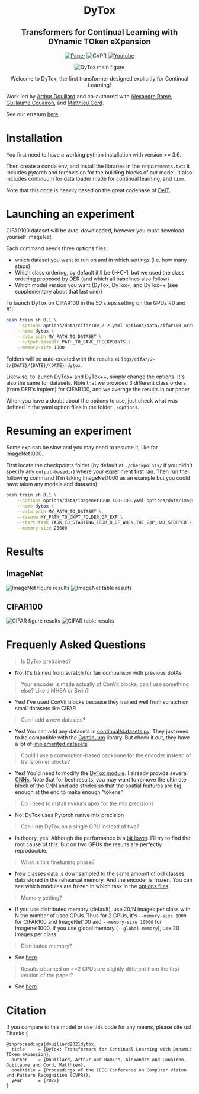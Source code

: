 <div align="center">

# DyTox

## Transformers for Continual Learning with DYnamic TOken eXpansion

[![Paper](https://img.shields.io/badge/arXiv-2004.13513-brightgreen)](https://arxiv.org/abs/2111.11326)
![CVPR](https://img.shields.io/badge/CVPR-2022-blue)
[![Youtube](https://img.shields.io/badge/Youtube-link-red)](https://www.youtube.com/watch?v=O1GNm4WdrNw)

![DyTox main figure](images/dytox.png)

Welcome to DyTox, the first transformer designed explicitly for Continual Learning!
</div>


Work led by [Arthur Douillard](https://arthurdouillard.com/) and co-authored with [Alexandre Ramé](https://alexrame.github.io/),
[Guillaume Couairon](https://phazcode.gitlab.io/about/), and [Matthieu Cord](http://webia.lip6.fr/~cord/).

See our erratum [here](erratum_distributed.md).

# Installation

You first need to have a working python installation with version >= 3.6.

Then create a conda env, and install the libraries in the `requirements.txt`: it
includes pytorch and torchvision for the building blocks of our model. It also
includes continuum for data loader made for continual learning, and `timm`.

Note that this code is heavily based on the great codebase of [DeiT](https://github.com/facebookresearch/deit).

# Launching an experiment

CIFAR100 dataset will be auto-downloaded, however you must download yourself
ImageNet.

Each command needs three options files:
- which dataset you want to run on and in which settings (i.e. how many steps)
- Which class ordering, by default it'll be 0->C-1, but we used the class ordering
  proposed by DER (and which all baselines also follow)
- Which model version you want (DyTox, DyTox+, and DyTox++ (see supplementary
  about that last one))

To launch DyTox on CIFAR100 in the 50 steps setting on the GPUs #0 and #1:

```bash
bash train.sh 0,1 \
    --options options/data/cifar100_2-2.yaml options/data/cifar100_order1.yaml options/model/cifar_dytox.yaml \
    --name dytox \
    --data-path MY_PATH_TO_DATASET \
    --output-basedir PATH_TO_SAVE_CHECKPOINTS \
    --memory-size 1000
```

Folders will be auto-created with the results at
`logs/cifar/2-2/{DATE}/{DATE}/{DATE}-dytox`.

Likewise, to launch DyTox+ and DyTox++, simply change the options. It's also the
same for datasets. Note that we provided 3 different class orders (from DER's
implem) for CIFAR100, and we average the results in our paper.

When you have a doubt about the options to use, just check what was defined in the
yaml option files in the folder `./options`.

# Resuming an experiment

Some exp can be slow and you may need to resume it, like for ImageNet1000.

First locate the checkpoints folder (by default at `./checkpoints/` if you didn't
specify any `output-basedir`) where your experiment first ran. Then run the
following command (I'm taking ImageNet1000 as an example but you could have
taken any models and datasets):

```bash
bash train.sh 0,1 \
    --options options/data/imagenet1000_100-100.yaml options/data/imagenet1000_order1.yaml options/model/imagenet_dytox.yaml \
    --name dytox \
    --data-path MY_PATH_TO_DATASET \
    --resume MY_PATH_TO_CKPT_FOLDER_OF_EXP \
    --start-task TASK_ID_STARTING_FROM_0_OF_WHEN_THE_EXP_HAD_STOPPED \
    --memory-size 20000
```

# Results

## ImageNet

![ImageNet figure results](images/imagenet1000.png)
![ImageNet table results](images/imagenet_table.png)

## CIFAR100

![CIFAR figure results](images/cifar.png)
![CIFAR table results](images/cifar_table.png)

# Frequenly Asked Questions

> Is DyTox pretrained?

- No! It's trained from scratch for fair comparison with previous SotAs

> Your encoder is made actually of ConVit blocks, can I use something else? Like a MHSA or Swin?

- Yes! I've used ConVit blocks because they trained well from scratch on small datasets like CIFAR

> Can I add a new datasets?

- Yes! You can add any datasets in [continual/datasets.py](https://github.com/arthurdouillard/dytox/blob/main/continual/datasets.py). They just need to be compatible with the [Continuum](https://github.com/Continvvm/continuum) library. But check it out, they have a lot of [implemented datasets](https://continuum.readthedocs.io/en/latest/tutorials/datasets/dataset.html)

> Could I use a convolution-based backbone for the encoder instead of transformer blocks?

- Yes! You'd need to modify the [DyTox module](https://github.com/arthurdouillard/dytox/blob/main/continual/dytox.py). I already provide several [CNNs](https://github.com/arthurdouillard/dytox/tree/main/continual/cnn). Note that for best results, you may want to remove the ultimate block of the CNN and add strides so that the spatial features are big enough at the end to make enough "tokens"

> Do I need to install nvidia's apex for the mix precision?

- No! DyTox uses Pytorch native mix precision

> Can I run DyTox on a single GPU instead of two?

- In theory, yes. Although the performance is a [bit lower](https://github.com/arthurdouillard/dytox/issues/2). I'll try to find the root cause of this. But on two GPUs the results are perfectly reproducible.

> What is this finetuning phase?

- New classes data is downsampled to the same amount of old classes data stored in the rehearsal memory. And the encoder is frozen. You can see which modules are frozen in which task in the [options files](https://github.com/arthurdouillard/dytox/blob/main/options/model/cifar_dytox.yaml#L35-L36).

> Memory setting?

- If you use distributed memory (default), use 20/N images per class with N the number of used GPUs. Thus for 2 GPUs, it's `--memory-size 1000` for CIFAR100 and ImageNet100 and `--memory-size 10000` for Imagenet1000. If you use global memory (`--global-memory`), use 20 images per class.

> Distributed memory?

- See [here](erratum_distributed.md).

> Results obtained on >=2 GPUs are slightly different from the first version of the paper?

- See [here](erratum_distributed.md).



# Citation

If you compare to this model or use this code for any means, please cite us! Thanks :)

```
@inproceedings{douillard2021dytox,
  title     = {DyTox: Transformers for Continual Learning with DYnamic TOken eXpansion},
  author    = {Douillard, Arthur and Ram\'e, Alexandre and Couairon, Guillaume and Cord, Matthieu},
  booktitle = {Proceedings of the IEEE Conference on Computer Vision and Pattern Recognition (CVPR)},
  year      = {2022}
}
```
